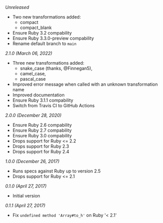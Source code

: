 *Unreleased*

* Two new transformations added:
  - compact
  - compact_blank
* Ensure Ruby 3.2 compability
* Ensure Ruby 3.3.0-preview compability
* Rename default branch to `main`

*2.1.0 (March 06, 2022)*

* Three new transformations added:
  - snake_case (thanks, @Finnegan5),
  - camel_case,
  - pascal_case
* Improved error message when called with an unknown transformation name
* Improved documentation
* Ensure Ruby 3.1.1 compability
* Switch from Travis CI to GitHub Actions

*2.0.0 (December 28, 2020)*

* Ensure Ruby 2.6 compability
* Ensure Ruby 2.7 compability
* Ensure Ruby 3.0 compability
* Drops support for Ruby <= 2.2
* Drops support for Ruby 2.3
* Drops support for Ruby 2.4

*1.0.0 (December 26, 2017)*

* Runs specs against Ruby up to version 2.5
* Drops support for Ruby <= 2.1

*0.1.0 (April 27, 2017)*

* Initial version

*0.1.1 (April 27, 2017)*

* Fix `undefined method 'Array#to_h'` on Ruby '< 2.1'

